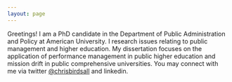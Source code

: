 ```yaml
---
layout: page
---
```


Greetings!  I am a PhD candidate in the Department of Public Administration and Policy at American University. I research issues relating to public management and higher education. My dissertation focuses on the application of performance management in public higher education and mission drift in public comprehensive universities. You may connect with me via twitter [@chrisbirdsall](http://) and linkedin. 
